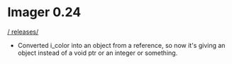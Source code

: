 # Imager 0.24

[ / ](..) [releases/](./)

- Converted i_color into an object from a reference, so now it's  giving an object instead of a void ptr or an integer or something.